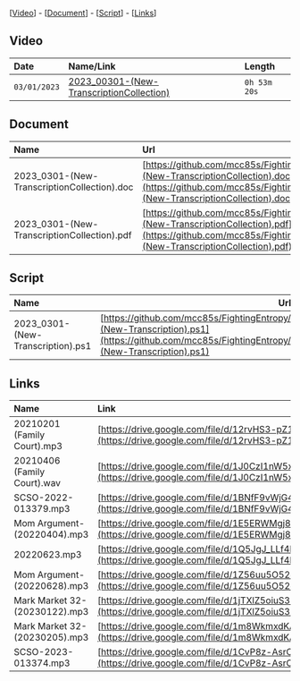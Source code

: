 [[Video](#video)] - [[Document](#document)] - [[Script](#script)] - [[Links](#links)]

## Video

| Date         | Name/Link                                               | Length       |
|:-------------|:--------------------------------------------------------|:-------------|
| `03/01/2023` | [2023_00301-(New-TranscriptionCollection)](https://youtu.be/5-sMXuLxz0c) | `0h 53m 20s` |

## Document

| Name                        | Url |
|:----------------------------|:----|
| 2023_0301-(New-TranscriptionCollection).doc | [https://github.com/mcc85s/FightingEntropy/blob/main/Video/20230301/2023_0301-(New-TranscriptionCollection).doc](https://github.com/mcc85s/FightingEntropy/blob/main/Video/20230301/2023_0301-(New-TranscriptionCollection).doc)
| 2023_0301-(New-TranscriptionCollection).pdf | [https://github.com/mcc85s/FightingEntropy/blob/main/Video/20230301/2023_0301-(New-TranscriptionCollection).pdf](https://github.com/mcc85s/FightingEntropy/blob/main/Video/20230301/2023_0301-(New-TranscriptionCollection).pdf)

## Script

| Name                             | Url |
|:---------------------------------|-----|
| 2023_0301-(New-Transcription).ps1 | [https://github.com/mcc85s/FightingEntropy/blob/main/Video/20230301/2023_0301-(New-Transcription).ps1](https://github.com/mcc85s/FightingEntropy/blob/main/Video/20230301/2023_0301-(New-Transcription).ps1)

## Links

| Name                              | Link                                                                                                     |
|:----------------------------------|:---------------------------------------------------------------------------------------------------------|
| 20210201 (Family Court).mp3       | [https://drive.google.com/file/d/12rvHS3-pZ1AB8wp0EpY4aP0cFh6TgNP_](https://drive.google.com/file/d/12rvHS3-pZ1AB8wp0EpY4aP0cFh6TgNP_)
| 20210406 (Family Court).wav       | [https://drive.google.com/file/d/1J0CzI1nW5xwmWbwUVwOEMbhLUiZYEr4p](https://drive.google.com/file/d/1J0CzI1nW5xwmWbwUVwOEMbhLUiZYEr4p)
| SCSO-2022-013379.mp3              | [https://drive.google.com/file/d/1BNfF9vWjG4vBIO-8oXmIw6aLeNvFRjRL](https://drive.google.com/file/d/1BNfF9vWjG4vBIO-8oXmIw6aLeNvFRjRL)
| Mom Argument-(20220404).mp3       | [https://drive.google.com/file/d/1E5ERWMgj8GkznNZ_i0bAwjppkD_sWANd](https://drive.google.com/file/d/1E5ERWMgj8GkznNZ_i0bAwjppkD_sWANd)
| 20220623.mp3                      | [https://drive.google.com/file/d/1Q5JgJ_LLf4PYsil54_hHVo90kG7gViU6](https://drive.google.com/file/d/1Q5JgJ_LLf4PYsil54_hHVo90kG7gViU6)
| Mom Argument-(20220628).mp3       | [https://drive.google.com/file/d/1Z56uu5O52eAzJhUdiby_J8dQQXaOUENa](https://drive.google.com/file/d/1Z56uu5O52eAzJhUdiby_J8dQQXaOUENa)
| Mark Market 32-(20230122).mp3     | [https://drive.google.com/file/d/1jTXlZ5oiuS3i0EWgmuoT2SMDzbr01aHc](https://drive.google.com/file/d/1jTXlZ5oiuS3i0EWgmuoT2SMDzbr01aHc)
| Mark Market 32-(20230205).mp3     | [https://drive.google.com/file/d/1m8WkmxdKA_jHXGjqhPvaTjIk7TqjNw_p](https://drive.google.com/file/d/1m8WkmxdKA_jHXGjqhPvaTjIk7TqjNw_p)
| SCSO-2023-013374.mp3              | [https://drive.google.com/file/d/1CvP8z-AsrOUFZTV4J5Yg2Y5afkMvEmZP](https://drive.google.com/file/d/1CvP8z-AsrOUFZTV4J5Yg2Y5afkMvEmZP)
